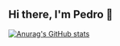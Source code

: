 ## Hi there, I'm Pedro 👋 

[![Anurag's GitHub stats](https://github-readme-stats.vercel.app/api?username=PedroMoreira-a22002701&show_icons=true&theme=merko)](https://github.com/PedroMoreira-a22002701/github-readme-stats)
